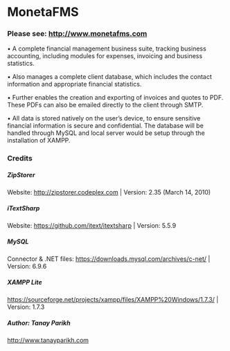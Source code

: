 # MonetaFMS

### Please see: http://www.monetafms.com

•	A complete financial management business suite, tracking business accounting, including modules for expenses, invoicing and business statistics.

•	Also manages a complete client database, which includes the contact information and appropriate financial statistics.

•	Further enables the creation and exporting of invoices and quotes to PDF. These PDFs can also be emailed directly to the client through SMTP. 

•	All data is stored natively on the user’s device, to ensure sensitive financial information is secure and confidential. The database will be handled through MySQL and local server would be setup through the installation of XAMPP. 

### Credits
##### ZipStorer
  Website: http://zipstorer.codeplex.com
   | Version: 2.35 (March 14, 2010)

##### iTextSharp
  Website: https://github.com/itext/itextsharp
   | Version: 5.5.9
  
##### MySQL
  Connector & .NET files: https://downloads.mysql.com/archives/c-net/
   | Version: 6.9.6
   
##### XAMPP Lite
  https://sourceforge.net/projects/xampp/files/XAMPP%20Windows/1.7.3/
   | Version: 1.7.3
  
##### Author: Tanay Parikh
  http://www.tanayparikh.com
